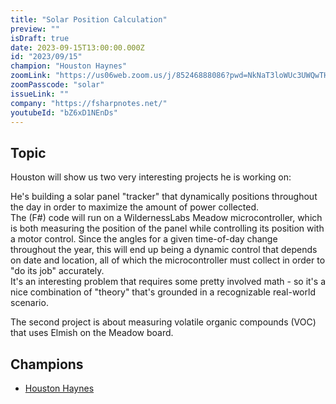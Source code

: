 ```yaml
---
title: "Solar Position Calculation"
preview: ""
isDraft: true
date: 2023-09-15T13:00:00.000Z
id: "2023/09/15"
champion: "Houston Haynes"
zoomLink: "https://us06web.zoom.us/j/85246888086?pwd=NkNaT3loWUc3UWQwTHE1Z1czTWZnUT09"
zoomPasscode: "solar"
issueLink: ""
company: "https://fsharpnotes.net/"
youtubeId: "bZ6xD1NEnDs"
---
```


## Topic

Houston will show us two very interesting projects he is working on:

He's building a solar panel "tracker" that dynamically positions throughout the day in order to maximize the amount of power collected.  
The (F#) code will run on a WildernessLabs Meadow microcontroller, which is both measuring the position of the panel while controlling its position with a motor control. Since the angles for a given time-of-day change throughout the year, this will end up being a dynamic control that depends on date and location, all of which the microcontroller must collect in order to "do its job" accurately.  
It's an interesting problem that requires some pretty involved math - so it's a nice combination of "theory" that's grounded in a recognizable real-world scenario.

The second project is about measuring volatile organic compounds (VOC) that uses Elmish on the Meadow board.

## Champions

- [Houston Haynes](https://github.com/houstonhaynes)
